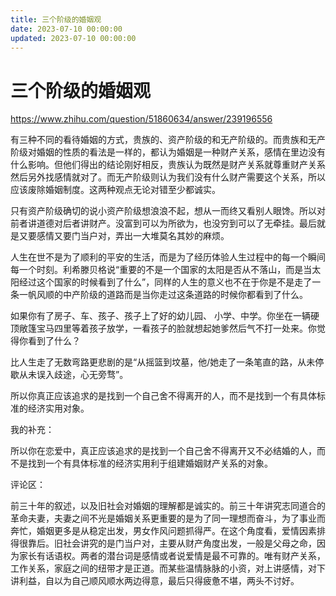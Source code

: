 ```yaml
---
title: 三个阶级的婚姻观
date: 2023-07-10 00:00:00
updated: 2023-07-10 00:00:00
---
```


# 三个阶级的婚姻观

https://www.zhihu.com/question/51860634/answer/239196556

有三种不同的看待婚姻的方式，贵族的、资产阶级的和无产阶级的。而贵族和无产阶级对婚姻的性质的看法是一样的，都认为婚姻是一种财产关系，感情在里边没有什么影响。但他们得出的结论刚好相反，贵族认为既然是财产关系就尊重财产关系然后另外找感情就对了。而无产阶级则认为我们没有什么财产需要这个关系，所以应该废除婚姻制度。这两种观点无论对错至少都诚实。

只有资产阶级确切的说小资产阶级想浪浪不起，想从一而终又看别人眼馋。所以对前者讲道德对后者讲财产。没富到可以为所欲为，也没穷到可以了无牵挂。最后就是又要感情又要门当户对，弄出一大堆莫名其妙的麻烦。

人生在世不是为了顺利的平安的生活，而是为了经历体验人生过程中的每一个瞬间每一个时刻。利希滕贝格说“重要的不是一个国家的太阳是否从不落山，而是当太阳经过这个国家的时候看到了什么”，同样的人生的意义也不在于你是不是走了一条一帆风顺的中产阶级的道路而是当你走过这条道路的时候你都看到了什么。

如果你有了房子、车、孩子、孩子上了好的幼儿园、 小学、中学。你坐在一辆硬顶敞篷宝马四里等着孩子放学，一看孩子的脸就想起她爹然后气不打一处来。你觉得你看到了什么？

比人生走了无数弯路更悲剧的是“从摇篮到坟墓，他/她走了一条笔直的路，从未停歇从未误入歧途，心无旁骛”。

所以你真正应该追求的是找到一个自己舍不得离开的人，而不是找到一个有具体标准的经济实用对象。

我的补充：

所以你在恋爱中，真正应该追求的是找到一个自己舍不得离开又不必结婚的人，而不是找到一个有具体标准的经济实用利于组建婚姻财产关系的对象。

评论区：

前三十年的叙述，以及旧社会对婚姻的理解都是诚实的。前三十年讲究志同道合的革命夫妻，夫妻之间不光是婚姻关系更重要的是为了同一理想而奋斗，为了事业而奔忙，婚姻更多是从稳定出发，男女作风问题抓得严。在这个角度看，爱情因素排得很靠后。旧社会讲究的是门当户对，主要从财产角度出发，一般是父母之命，因为家长有话语权。两者的潜台词是感情或者说爱情是最不可靠的。唯有财产关系，工作关系，家庭之间的纽带才是正道。而某些温情脉脉的小资，对上讲感情，对下讲利益，自以为自己顺风顺水两边得意，最后只得疲惫不堪，两头不讨好。
